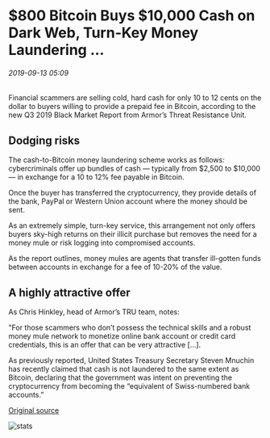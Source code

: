 # $800 Bitcoin Buys $10,000 Cash on Dark Web, Turn-Key Money Laundering ...

###### 2019-09-13 05:09

Financial scammers are selling cold, hard cash for only 10 to 12 cents on the dollar to buyers willing to provide a prepaid fee in Bitcoin, according to the new Q3 2019 Black Market Report from Armor’s Threat Resistance Unit.

## Dodging risks

The cash-to-Bitcoin money laundering scheme works as follows: cybercriminals offer up bundles of cash — typically from $2,500 to $10,000 — in exchange for a 10 to 12% fee payable in Bitcoin.

Once the buyer has transferred the cryptocurrency, they provide details of the bank, PayPal or Western Union account where the money should be sent.

As an extremely simple, turn-key service, this arrangement not only offers buyers sky-high returns on their illicit purchase but removes the need for a money mule or risk logging into compromised accounts.

As the report outlines, money mules are agents that transfer ill-gotten funds between accounts in exchange for a fee of 10-20% of the value.

## A highly attractive offer

As Chris Hinkley, head of Armor’s TRU team, notes:

"For those scammers who don’t possess the technical skills and a robust money mule network to monetize online bank account or credit card credentials, this is an offer that can be very attractive \[...\].

As previously reported, United States Treasury Secretary Steven Mnuchin has recently claimed that cash is not laundered to the same extent as Bitcoin, declaring that the government was intent on preventing the cryptocurrency from becoming the “equivalent of Swiss-numbered bank accounts.”

[Original source](https://cointelegraph.com/news/800-bitcoin-buys-10-000-cash-on-dark-web-turn-key-money-laundering)

![stats](https://c.statcounter.com/11760860/0/a89fa40b/1/ "stats")
